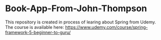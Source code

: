 # Book-App-From-John-Thompson

This repository is created in process of learing about Spring from Udemy.
The course is available here: https://www.udemy.com/course/spring-framework-5-beginner-to-guru/
